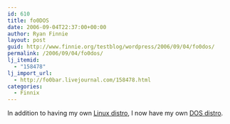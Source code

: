 ```yaml
---
id: 610
title: fo0DOS
date: 2006-09-04T22:37:00+00:00
author: Ryan Finnie
layout: post
guid: http://www.finnie.org/testblog/wordpress/2006/09/04/fo0dos/
permalink: /2006/09/04/fo0dos/
lj_itemid:
  - "158478"
lj_import_url:
  - http://fo0bar.livejournal.com/158478.html
categories:
  - Finnix
---
```

In addition to having my own [Linux distro](http://www.finnix.org/), I now have my own [DOS distro](http://www.finnix.org/Balder).